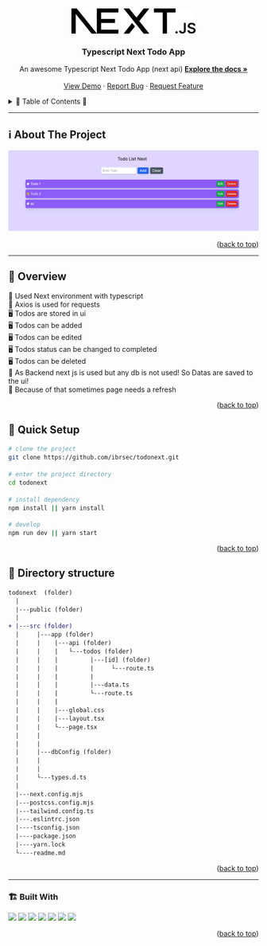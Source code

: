 <a name="readme-top"></a>
 
 
<!-- PROJECT LOGO -->
<br />
<div align="center">
  <a href="https://github.com/ibrsec/todonext/">
    <img src="./public/next.svg" alt="Logo" width="250"   >
  </a>

  <h3 align="center">Typescript Next Todo App</h3>

  <p align="center">
    An awesome Typescript Next Todo App (next api)
    <a href="https://github.com/ibrsec/todonext"><strong>Explore the docs »</strong></a>
    <br />
    <br />
    <a href="https://todonext-mu.vercel.app/">View Demo</a>
    ·
    <a href="https://github.com/ibrsec/todonext/issues">Report Bug</a>
    ·
    <a href="https://github.com/ibrsec/todonext/issues">Request Feature</a>
  </p>
</div>



<!-- TABLE OF CONTENTS -->
<details>
  <summary>📎 Table of Contents 📎 </summary>
  <ol>
    <li><a href="#about-the-project">About The Project</a></li>
     <!-- <li><a href="#figma">Figma</a></li> -->
     <li><a href="#overview">Overview</a></li>
     <li><a href="#quick-setup">Quick Setup</a></li>
     <li><a href="#directory-structure">Directory structure</a></li>
     <li><a href="#built-with">Built With</a></li>
    <!-- <li>
      <a href="#getting-started">Getting Started</a>
      <ul>
        <li><a href="#prerequisites">Prerequisites</a></li>
        <li><a href="#installation">Installation</a></li>
      </ul>
    </li>
    <li><a href="#usage">Usage</a></li>
    <li><a href="#roadmap">Roadmap</a></li>
    <li><a href="#contributing">Contributing</a></li>
    <li><a href="#license">License</a></li>
    <li><a href="#contact">Contact</a></li>
    <li><a href="#acknowledgments">Acknowledgments</a></li> -->

    
  </ol>
</details>





---

<!-- ABOUT THE PROJECT -->
<a name="about-the-project"></a>
## ℹ️ About The Project
  
[![todonext](./public/project.png)](https://todonext-mu.vercel.app/) 




<p align="right">(<a href="#readme-top">back to top</a>)</p>


---

<!-- ## Figma 

<a href="https://www.figma.com/file/ePyCHKsx2ODB32uLgyUEEd/bootstrap-home-page?type=design&node-id=0%3A1&mode=design&t=edDzadCB9Ev5FS1a-1">Figma Link</a>  

  <p align="right">(<a href="#readme-top">back to top</a>)</p>




--- -->
<a name="overview"></a>
## 👀 Overview

 
🎯 Used Next environment with typescript</br> 
🎯 Axios is used for requests</br>
🖥 Todos are stored in ui</br>
🖥 Todos can be added</br>
🖥 Todos can be edited</br>
🖥 Todos status can be changed to completed</br>
🖥 Todos can be deleted</br> 
🌱 As Backend next js is used but any db is not used! So Datas are saved to the ui!</br> 
🌱 Because of that sometimes page needs a refresh</br> 
<!-- 🌱 ÷Screen and search the Legends on the app</br> -->
<!-- 💪   </br> -->
<!-- 🐞 Check the finished tasks   </br> -->


<p align="right">(<a href="#readme-top">back to top</a>)</p>


<a name="quick-setup"></a>
## 🛫 Quick Setup

```sh
# clone the project
git clone https://github.com/ibrsec/todonext.git

# enter the project directory
cd todonext

# install dependency
npm install || yarn install

# develop
npm run dev || yarn start
```

<p align="right">(<a href="#readme-top">back to top</a>)</p>


<!-- ## 🐞 Debug

![todonext.gif](/todonext.gif) -->








<a name="directory-structure"></a>
## 📂 Directory structure 

```diff
todonext  (folder)
  |          
  |---public (folder) 
  |                
+ |---src (folder)    
  |     |---app (folder)          
  |     |    |---api (folder)         
  |     |    |   └---todos (folder) 
  |     |    |         |---[id] (folder) 
  |     |    |         |     └---route.ts 
  |     |    |         |
  |     |    |         |---data.ts
  |     |    |         └---route.ts
  |     |    |        
  |     |    |---global.css 
  |     |    |---layout.tsx
  |     |    └---page.tsx
  |     |            
  |     |            
  |     |---dbConfig (folder)   
  |     |           
  |     |          
  |     └---types.d.ts 
  |         
  |---next.config.mjs 
  |---postcss.config.mjs
  |---tailwind.config.ts
  |---.eslintrc.json  
  |----tsconfig.json
  |----package.json
  |----yarn.lock
  └----readme.md 
```

<p align="right">(<a href="#readme-top">back to top</a>)</p>

---

<a name="built-with"></a>
### 🏗️ Built With

 
<!-- https://dev.to/envoy_/150-badges-for-github-pnk  search skills-->

 <img src="https://img.shields.io/badge/HTML-239120?style=for-the-badge&logo=html5&logoColor=white">
 <img src="https://img.shields.io/badge/CSS-239120?&style=for-the-badge&logo=css3&logoColor=white&color=red"> 
 <img src="https://img.shields.io/badge/TypeScript-F7DF1E?style=for-the-badge&logo=typescript&logoColor=black"> 
 <!-- <img src="https://img.shields.io/badge/Bootstrap-563D7C?style=for-the-badge&logo=bootstrap&logoColor=white">  -->
 <img src="https://img.shields.io/badge/tailwind-563D7C?style=for-the-badge&logo=tailwind&logoColor=white"> 
 <!-- <img src="https://img.shields.io/badge/Material--UI-0081CB?style=for-the-badge&logo=material-ui&logoColor=white">  -->
 <img src="https://img.shields.io/badge/axios-CC6699?style=for-the-badge&logo=axios&logoColor=white"> 
 <!-- <img src="https://img.shields.io/badge/context_api-AB4BFE?style=for-the-badge&logo=context&logoColor=FFC920">  -->
 <!-- <img src="https://img.shields.io/badge/redux-AB4BFE?style=for-the-badge&logo=redux&logoColor=FFC920">  -->
 <img src="https://img.shields.io/badge/React-20232A?style=for-the-badge&logo=react&logoColor=61DAFB"> 
 <img src="https://img.shields.io/badge/nextjs-20232A?style=for-the-badge&logo=next&logoColor=61DAFB"> 
 <!-- <img src="https://img.shields.io/badge/React_Router-CA4245?style=for-the-badge&logo=react-router&logoColor=white">  -->
 <!-- <img src="https://img.shields.io/badge/swal_alert2-CA4245?style=for-the-badge&logo=swal-alert2&logoColor=white">  -->
 




<p align="right">(<a href="#readme-top">back to top</a>)</p>
